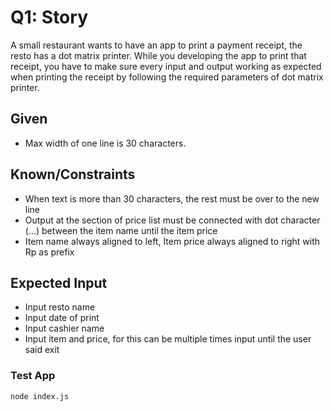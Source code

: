 # Q1: Story

A small restaurant wants to have an app to print a payment receipt, the resto has a dot matrix printer. While you developing the app to print that receipt, you have to make sure every input and output working as expected when printing the receipt by following the required parameters of dot matrix printer.

## Given

- Max width of one line is 30 characters.

## Known/Constraints

- When text is more than 30 characters, the rest must be over to the new line
- Output at the section of price list must be connected with dot character (...) between the item name until the item price
- Item name always aligned to left, Item price always aligned to right with Rp as prefix

## Expected Input

- Input resto name
- Input date of print
- Input cashier name
- Input item and price, for this can be multiple times input until the user said exit

### Test App

```bash
node index.js
```

